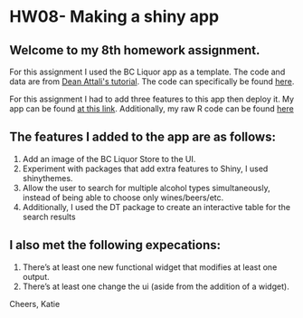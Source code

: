 # HW08- Making a shiny app


## Welcome to my 8th homework assignment. 

For this assignment I used the BC Liquor app as a template. The code and data are from [Dean Attali's tutorial](https://deanattali.com/blog/building-shiny-apps-tutorial). The code can specifically be found [here](https://deanattali.com/blog/building-shiny-apps-tutorial/#12-final-shiny-app-code).

For this assignment I had to add three features to this app then deploy it. My app can be found [at this link](https://katiezinn.shinyapps.io/HW08_KatieZinn/). Additionally, my raw R code can be found [here](https://github.com/STAT545-UBC-students/hw08-katiezinn/blob/master/app.R)

## **The features I added to the app are as follows:**

1) Add an image of the BC Liquor Store to the UI.
2) Experiment with packages that add extra features to Shiny, I used shinythemes.
3) Allow the user to search for multiple alcohol types simultaneously, instead of being able to choose only wines/beers/etc.
4) Additionally, I used the DT package to create an interactive table for the search results

## **I also met the following expecations:**

1) There’s at least one new functional widget that modifies at least one output.
2) There’s at least one change the ui (aside from the addition of a widget).

Cheers,
Katie



